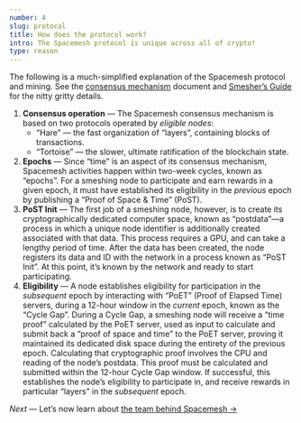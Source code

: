 ```yaml
---
number: 4
slug: protocol
title: How does the protocol work?
intro: The Spacemesh protocol is unique across all of crypto!
type: reason
---
```


The following is a much-simplified explanation of the Spacemesh protocol and mining. See the [consensus mechanism](https://spacemesh.io/blog/the-spacemesh-consensus-protocol/) document and [Smesher’s Guide](https://github.com/spacemeshos/wiki/wiki/Smesher-Guide) for the nitty gritty details.

1. **Consensus operation** — The Spacemesh consensus mechanism is based on two protocols operated by *eligible nodes*:
	- “Hare” — the fast organization of “layers”, containing blocks of transactions.
	- “Tortoise” — the slower, ultimate ratification of the blockchain state.
1. **Epochs** — Since “time” is an aspect of its consensus mechanism, Spacemesh activities happen within two-week cycles, known as “epochs”. For a smeshing node to participate and earn rewards in a given epoch, it must have established its eligibility in the *previous* epoch by publishing a “Proof of Space & Time” (PoST).
1. **PoST Init** — The first job of a smeshing node, however, is to create its cryptographically dedicated computer space, known as “postdata”—a process in which a unique node identifier is additionally created associated with that data. This process requires a GPU, and can take a lengthy period of time. After the data has been created, the node registers its data and ID with the network in a process known as “PoST Init”. At this point, it’s known by the network and ready to start participating.
1. **Eligibility** — A node establishes eligibility for participation in the *subsequent* epoch by interacting with “PoET” (Proof of Elapsed Time) servers, during a 12-hour window in the *current* epoch, known as the “Cycle Gap”. During a Cycle Gap, a smeshing node will receive a “time proof” calculated by the PoET server, used as input to calculate and submit back a “proof of space and time” to the PoET server, proving it maintained its dedicated disk space during the entirety of the previous epoch. Calculating that cryptographic proof involves the CPU and reading of the node’s postdata. This proof must be calculated and submitted within the 12-hour Cycle Gap window. If successful, this establishes the node’s eligibility to participate in, and receive rewards in particular “layers” in the *subsequent* epoch.


*Next* — Let’s now learn about [the team behind Spacemesh →](/team)